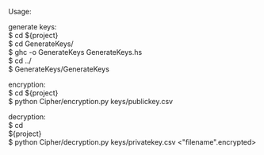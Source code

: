 Usage:

generate keys:  
	$ cd ${project}  
	$ cd GenerateKeys/  
	$ ghc -o GenerateKeys GenerateKeys.hs  
	$ cd ../  
	$ GenerateKeys/GenerateKeys  

encryption:  
	$ cd ${project}  
	$ python Cipher/encryption.py keys/publickey.csv <textfile>  

decryption:  
	$ cd  
	${project}  
	$ python Cipher/decryption.py keys/privatekey.csv <"filename".encrypted>  

